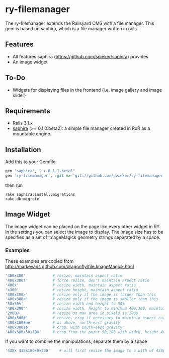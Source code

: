 ry-filemanager
==============

The ry-filemanager extends the Railsyard CMS with a file manager. This gem is based on saphira, which is a file manager written in rails.

Features
--------
* All features saphira (https://github.com/spieker/saphira) provides
* An image widget

To-Do
-----
* Widgets for displaying files in the frontend (i.e. image gallery and image slider)

Requirements
------------
* Rails 3.1.x
* [saphira](https://github.com/spieker/saphira) (>= 0.1.0.beta2): a simple file manager created in RoR as a mountable engine.

Installation
------------
Add this to your Gemfile:

```ruby
gem 'saphira', "~> 0.1.1.beta1"
gem 'ry-filemanager', :git => 'git://github.com/spieker/ry-filemanager.git'
```

then run

```
rake saphira:install:migrations
rake db:migrate
```

Image Widget
------------
The image widget can be placed on the page like every other widget in RY. In the settings you can select the image to display. The image size has to be specified as a set of ImageMagick geometry strings separated by a space.

### Examples
These examples are copied from http://markevans.github.com/dragonfly/file.ImageMagick.html

```ruby
'400x300'            # resize, maintain aspect ratio
'400x300!'           # force resize, don't maintain aspect ratio
'400x'               # resize width, maintain aspect ratio
'x300'               # resize height, maintain aspect ratio
'400x300>'           # resize only if the image is larger than this
'400x300<'           # resize only if the image is smaller than this
'50x50%'             # resize width and height to 50%
'400x300^'           # resize width, height to minimum 400,300, maintain aspect ratio
'2000@'              # resize so max area in pixels is 2000
'400x300#'           # resize, crop if necessary to maintain aspect ratio (centre gravity)
'400x300#ne'         # as above, north-east gravity
'400x300se'          # crop, with south-east gravity
'400x300+50+100'     # crop from the point 50,100 with width, height 400,300
```

If you want to combine the manipulations, separate them by a space

```ruby
'438x 438x180+0+330'	# will first resize the image to a with of 438px and then crop it to a size of 438x180px started at 330px from the top.
```